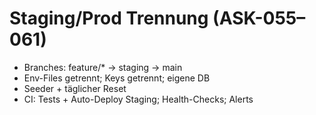 # Staging/Prod Trennung (ASK-055–061)
- Branches: feature/* → staging → main
- Env-Files getrennt; Keys getrennt; eigene DB
- Seeder + täglicher Reset
- CI: Tests + Auto-Deploy Staging; Health-Checks; Alerts
